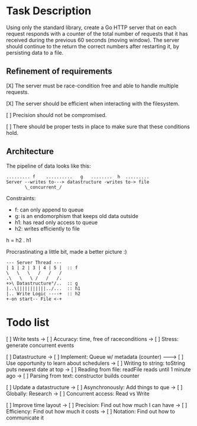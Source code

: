 # Task Description

Using only the standard library, create a Go HTTP server that on each request responds with a counter of the total number of requests that it has received during the previous 60 seconds (moving window). The server should continue to the return the correct numbers after restarting it, by persisting data to a file.

## Refinement of requirements

[X] The server must be race-condition free and able to handle multiple requests.

[X] The server should be efficient when interacting with the filesystem.

[ ] Precision should not be compromised.

[ ] There should be proper tests in place to make sure that these conditions hold.

## Architecture

The pipeline of data looks like this:
```
......... f    ..........   g   ........  h  .........
Server --writes to---> datastructure -writes to-> file
       \_concurrent_/
```
Constraints:

- f:  can only append to queue
- g:  is an endomorphism that keeps old data outside
- h1: has read only access to queue
- h2: writes efficiently to file

h = h2 . h1

Procrastinating a little bit, made a better picture :)
```
--- Server Thread ---
| 1 | 2 | 3 | 4 | 5 |  :: f
\   \   \   /   /   /
.\   \   \ /   /   /.
+>\ Datastructure°/..  :: g
|..\|||||||||||../...  :: h1
|.. Write Logic ----+  :: h2
+-on start-- File <-+
```
# Todo list

[ ] Write tests
-> [ ] Accuracy: time, free of raceconditions
-> [ ] Stress: generate concurrent events

[ ] Datastructure
-> [ ] Implement: Queue w/ metadata (counter)
---> [ ] Use opportunity to learn about schedulers
-> [ ] Writing to string: toString puts newest date at top 
-> [ ] Reading from file: readFile reads until 1 minute ago
-> [ ] Parsing from text: constructor builds counter

[ ] Update a datastructure
-> [ ] Asynchronously: Add things to que
-> [ ] Globally: Research
-> [ ] Concurrent access: Read vs Write

[ ] Improve time layout
-> [ ] Precision: Find out how much I can have
-> [ ] Efficiency: Find out how much it costs
-> [ ] Notation: Find out how to communicate it



